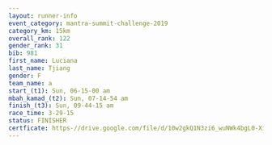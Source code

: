 ```yaml
---
layout: runner-info 
event_category: mantra-summit-challenge-2019 
category_km: 15km 
overall_rank: 122
gender_rank: 31
bib: 981
first_name: Luciana
last_name: Tjiang
gender: F
team_name: a
start_(t1): Sun, 06-15-00 am
mbah_kamad_(t2): Sun, 07-14-54 am
finish_(t3): Sun, 09-44-15 am
race_time: 3-29-15
status: FINISHER
certficate: https-//drive.google.com/file/d/10w2gkQ1N3zi6_wuNWk4bgL0-XiXbViVc/view?usp=sharing
---
```

